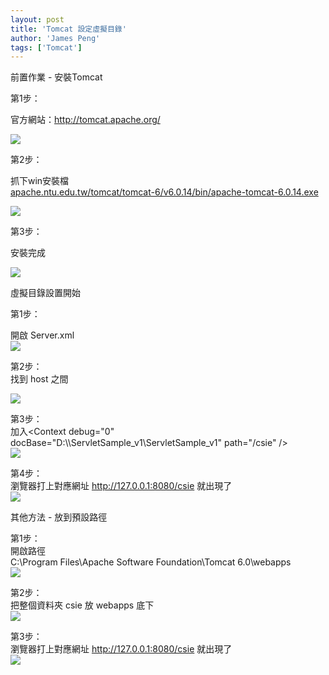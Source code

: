 ```yaml
---
layout: post
title: 'Tomcat 設定虛擬目錄'
author: 'James Peng'
tags: ['Tomcat']
---
```


前置作業 - 安裝Tomcat  
  
第1步：  
  
官方網站：<http://tomcat.apache.org/>  
  
[![](http://bp3.blogger.com/_AnTT9cbXdqY/RzpT2TAOUJI/AAAAAAAAAC4/PV0GLtQdn-M/s320/t1.PNG)](http://bp3.blogger.com/_AnTT9cbXdqY/RzpT2TAOUJI/AAAAAAAAAC4/PV0GLtQdn-M/s1600-h/t1.PNG)  
  
  
第2步：  
  
抓下win安裝檔  
[apache.ntu.edu.tw/tomcat/tomcat-6/v6.0.14/bin/apache-tomcat-6.0.14.exe](http://apache.ntu.edu.tw/tomcat/tomcat-6/v6.0.14/bin/apache-tomcat-6.0.14.exe)  
  
[![](http://bp1.blogger.com/_AnTT9cbXdqY/RzpVyzAOUKI/AAAAAAAAADA/rTGscNR0LnU/s320/%E6%9C%AA%E5%91%BD%E5%90%8D321.PNG)](http://bp1.blogger.com/_AnTT9cbXdqY/RzpVyzAOUKI/AAAAAAAAADA/rTGscNR0LnU/s1600-h/%E6%9C%AA%E5%91%BD%E5%90%8D321.PNG)  
  
第3步：  
  
安裝完成  
  
[![](http://bp3.blogger.com/_AnTT9cbXdqY/RzpWoTAOULI/AAAAAAAAADI/qhdsRGa3cL4/s320/t22.PNG)](http://bp3.blogger.com/_AnTT9cbXdqY/RzpWoTAOULI/AAAAAAAAADI/qhdsRGa3cL4/s1600-h/t22.PNG)  
  
虛擬目錄設置開始  
  
第1步：  
  
開啟 Server.xml  
[![](http://bp3.blogger.com/_AnTT9cbXdqY/RzpX9TAOUMI/AAAAAAAAADQ/iI3-wYvSfLc/s320/t3.PNG)](http://bp3.blogger.com/_AnTT9cbXdqY/RzpX9TAOUMI/AAAAAAAAADQ/iI3-wYvSfLc/s1600-h/t3.PNG)  
  
第2步：  
找到 host 之間  
  
[![](http://bp1.blogger.com/_AnTT9cbXdqY/RzpZVzAOUNI/AAAAAAAAADY/Kwsd8__3NXk/s320/t4.PNG)](http://bp1.blogger.com/_AnTT9cbXdqY/RzpZVzAOUNI/AAAAAAAAADY/Kwsd8__3NXk/s1600-h/t4.PNG)  
  
第3步：  
加入\<Context debug="0"
docBase="D:\\\\ServletSample\_v1\\ServletSample\_v1" path="/csie" /\>  
[![](http://bp2.blogger.com/_AnTT9cbXdqY/Rzpf7DAOUOI/AAAAAAAAADg/yGPxHZy8zvM/s320/t5.PNG)](http://bp2.blogger.com/_AnTT9cbXdqY/Rzpf7DAOUOI/AAAAAAAAADg/yGPxHZy8zvM/s1600-h/t5.PNG)  
  
第4步：  
瀏覽器打上對應網址 http://127.0.0.1:8080/csie 就出現了  
[![](http://bp2.blogger.com/_AnTT9cbXdqY/RzpgmDAOUPI/AAAAAAAAADo/lj0pP6mUry0/s320/t6.PNG)](http://bp2.blogger.com/_AnTT9cbXdqY/RzpgmDAOUPI/AAAAAAAAADo/lj0pP6mUry0/s1600-h/t6.PNG)  
  
其他方法 - 放到預設路徑  
  
第1步：  
開啟路徑  
C:\\Program Files\\Apache Software Foundation\\Tomcat 6.0\\webapps  
[![](http://bp2.blogger.com/_AnTT9cbXdqY/RzpjSDAOUQI/AAAAAAAAADw/PrPpyKAcMxc/s320/t7.PNG)](http://bp2.blogger.com/_AnTT9cbXdqY/RzpjSDAOUQI/AAAAAAAAADw/PrPpyKAcMxc/s1600-h/t7.PNG)  
  
第2步：  
把整個資料夾 csie 放 webapps 底下  
[![](http://bp3.blogger.com/_AnTT9cbXdqY/RzpvysrlhyI/AAAAAAAAAD4/F8QijxV_XLQ/s320/t8.PNG)](http://bp3.blogger.com/_AnTT9cbXdqY/RzpvysrlhyI/AAAAAAAAAD4/F8QijxV_XLQ/s1600-h/t8.PNG)  
  
第3步：  
瀏覽器打上對應網址 http://127.0.0.1:8080/csie 就出現了  
[![](http://bp2.blogger.com/_AnTT9cbXdqY/RzpgmDAOUPI/AAAAAAAAADo/lj0pP6mUry0/s320/t6.PNG)](http://bp2.blogger.com/_AnTT9cbXdqY/RzpgmDAOUPI/AAAAAAAAADo/lj0pP6mUry0/s1600-h/t6.PNG)

